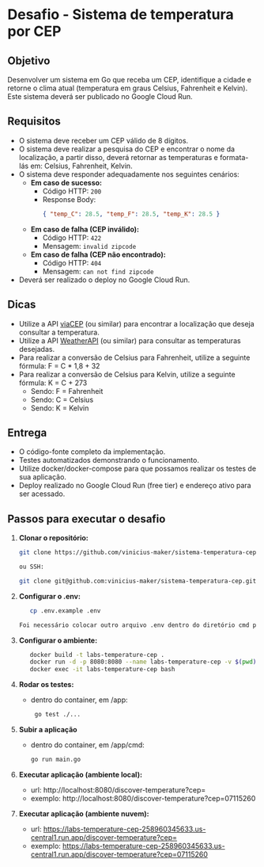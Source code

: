 # Desafio - Sistema de temperatura por CEP

## Objetivo
Desenvolver um sistema em Go que receba um CEP, identifique a cidade e retorne o clima atual (temperatura em graus Celsius, Fahrenheit e Kelvin). Este sistema deverá ser publicado no Google Cloud Run.

## Requisitos

- O sistema deve receber um CEP válido de 8 dígitos.
- O sistema deve realizar a pesquisa do CEP e encontrar o nome da localização, a partir disso, deverá retornar as temperaturas e formata-lás em: Celsius, Fahrenheit, Kelvin.
- O sistema deve responder adequadamente nos seguintes cenários:
    - **Em caso de sucesso:**
        - Código HTTP: `200`
        - Response Body:
          ```json
          { "temp_C": 28.5, "temp_F": 28.5, "temp_K": 28.5 }
          ```
    - **Em caso de falha (CEP inválido):**
        - Código HTTP: `422`
        - Mensagem: `invalid zipcode`
    - **Em caso de falha (CEP não encontrado):**
        - Código HTTP: `404`
        - Mensagem: `can not find zipcode`
- Deverá ser realizado o deploy no Google Cloud Run.

## Dicas
- Utilize a API [viaCEP](https://viacep.com.br/) (ou similar) para encontrar a localização que deseja consultar a temperatura.
- Utilize a API [WeatherAPI](https://www.weatherapi.com/) (ou similar) para consultar as temperaturas desejadas.
- Para realizar a conversão de Celsius para Fahrenheit, utilize a seguinte fórmula: F = C * 1,8 + 32
- Para realizar a conversão de Celsius para Kelvin, utilize a seguinte fórmula: K = C + 273
  - Sendo: F = Fahrenheit
  - Sendo: C = Celsius
  - Sendo: K = Kelvin

## Entrega
- O código-fonte completo da implementação.
- Testes automatizados demonstrando o funcionamento.
- Utilize docker/docker-compose para que possamos realizar os testes de sua aplicação.
- Deploy realizado no Google Cloud Run (free tier) e endereço ativo para ser acessado.

## Passos para executar o desafio

1. **Clonar o repositório:**

   ```bash
   git clone https://github.com/vinicius-maker/sistema-temperatura-cep.git
   
   ou SSH:
   
   git clone git@github.com:vinicius-maker/sistema-temperatura-cep.git

2. **Configurar o .env:**
       
    ```bash
       cp .env.example .env
   
    Foi necessário colocar outro arquivo .env dentro do diretório cmd para utilização no Cloud RUN (não necessário para testes locais)
   
3. **Configurar o ambiente:**
    ```bash
       docker build -t labs-temperature-cep .
       docker run -d -p 8080:8080 --name labs-temperature-cep -v $(pwd):/app labs-temperature-cep
       docker exec -it labs-temperature-cep bash

4. **Rodar os testes:**
    - dentro do container, em /app:
        ```bash
         go test ./...

5. **Subir a aplicação**
    - dentro do container, em /app/cmd:
        ```bash
        go run main.go
      
6. **Executar aplicação (ambiente local):**
    - url: http://localhost:8080/discover-temperature?cep=<numero-cep>
    - exemplo: http://localhost:8080/discover-temperature?cep=07115260

7. **Executar aplicação (ambiente nuvem):**
    - url: https://labs-temperature-cep-258960345633.us-central1.run.app/discover-temperature?cep=<numero-cep>
    - exemplo: https://labs-temperature-cep-258960345633.us-central1.run.app/discover-temperature?cep=07115260
